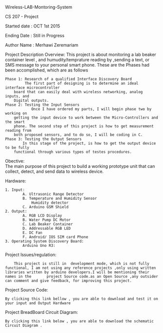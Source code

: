 Wireless-LAB-Montoring-System

CS 207 - Project

Started date : OCT 1st 2015

Ending Date  : Still in Progress

Author Name  : Merhawi Zeremariam

Project  Description Overview:
     This project is about monitoring a lab beaker container level , and humudity/temprature reading by ,sending a text, or SMS message to your personal smart phone.
These are the Phases had been accomplished, which are as follows

    Phase 1: Research of a qualified Interface Discovery Board
             The first part of designing is to determine an ideal interface microcontroller
        board that can easily deal with wireless networking, analog inputs, and
        Digital outputs.
    Phase 2: Testing the Input Sensors
                Once I have ordered my parts, I will begin phase two by working on
        getting the input device to work between the Micro-Controllers and the smart
        phone. The second step of this project is how to get measurement reading from
        both proposed sensors, and to do so, I will be coding in C.
    Phase 3: Testing the Output Sensors
            In this stage of the project, is how to get the output device to be fully
        functional through various types of testes procedures.

Obective:   
    The main purpose of this project to build a working prototype unit that can collect, detect, and send
data to wireless device.

Hardware:
    
    1. Input:
            A. Ultrasonic Range Detector
            B. Temperature and Humidity Sensor
                Humidity detector
            C. Arduino GSM Shield
    2. Output:
            A. RGB LCD Display
            B. Water Pump DC Motor
            C. Lab Beaker Container
            D. Addressable RGB LED
            E. DC Fan
            F. Android/ IOS SIM card Phone
    3. Operating System Discovery Board:
            Arduino Uno R3: 

Project Issues/regulation:
    
        This project is still in  development mode, which is not fully functional, I am not using any reference projects ,only using written libraries written by arduino developers.I will be mentioning their names in the       project Source code.as an Open Source ,any outsider can comment and give feedback, for improving this project. 

Project Source Code:
    
    By clicking this link bellow , you are able to download and test it on your input and Output Hardware 

Project BreadBoard Circuit Diagram:
    
    By clicking this link below , you are able to download the schematic Circuit Diagram . 
            
